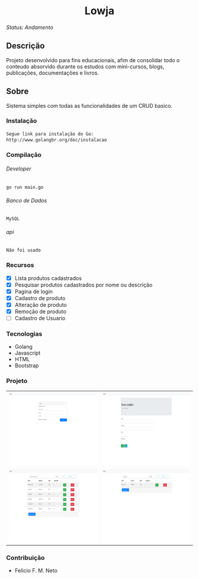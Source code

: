 <h1 align="center">Lowja</h1>
<i>Status: Andamento</i>

## Descrição

Projeto desenvolvido para fins educacionais, afim de consolidar todo o conteudo absorvido durante os estudos com mini-cursos, blogs, publicações, documentações e livros.

## Sobre

Sistema simples com todas as funcionalidades de um CRUD basico.

### Instalação

```
Segue link para instalação do Go: http://www.golangbr.org/doc/instalacao
```

### Compilação

###### Developer

```
go run main.go
```

###### Banco de Dados

```
MySQL
```

###### api

```
Não foi usado
```

### Recursos

- [x] Lista produtos cadastrados
- [x] Pesquisar produtos cadastrados por nome ou descrição
- [x] Pagina de login
- [x] Cadastro de produto
- [x] Alteração de produto
- [x] Remoção de produto
- [ ] Cadastro de Usuario

### Tecnologias

- Golang
- Javascript
- HTML
- Bootstrap

### Projeto

<table>
<tr>
<td><img src="./print/print-1.png" height="200px" style="display: inline-block, border: 1px solid black"></td>
<td><img src="./print/print-2.png" height="200px" style="display: inline-block, border: 1px solid black"></td>  
<tr>
<td><img src="./print/print-3.png" height="200px" style="display: inline-block, border: 1px solid black"></td>
<td><img src="./print/print-4.png" height="200px" style="display: inline-block, border: 1px solid black"></td>  
<tr>
</table>

### Contribuição

- Felicio F. M. Neto

